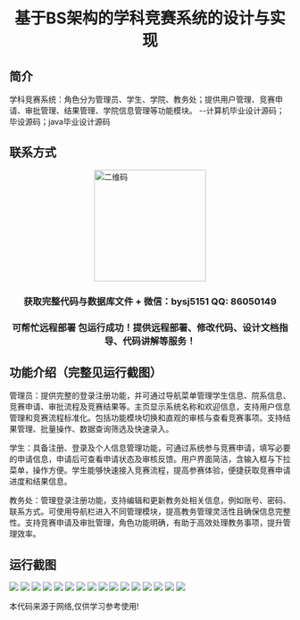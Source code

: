 <p><h1 align="center">基于BS架构的学科竞赛系统的设计与实现</h1></p>

## 简介
学科竞赛系统：角色分为管理员、学生、学院、教务处；提供用户管理、竞赛申请、审批管理、结果管理、学院信息管理等功能模块。    --计算机毕业设计源码；毕设源码；java毕业设计源码


## 联系方式
<img src="https://bs-1329754181.cos.ap-shanghai.myqcloud.com/wx.jpg" alt="二维码" style="display: block; margin: 0 auto;" width="200px">
<p><h3 align="center">获取完整代码与数据库文件 + 微信：bysj5151 QQ: 86050149</h3></p>
<p><h3 align="center">可帮忙远程部署 包运行成功！提供远程部署、修改代码、设计文档指导、代码讲解等服务！</h3></p>

## 功能介绍（完整见运行截图）
管理员：提供完整的登录注册功能，并可通过导航菜单管理学生信息、院系信息、竞赛申请、审批流程及竞赛结果等。主页显示系统名称和欢迎信息，支持用户信息管理和竞赛流程标准化。包括功能模块切换和直观的审核与查看竞赛事项。支持结果管理、批量操作、数据查询筛选及快速录入。

学生：具备注册、登录及个人信息管理功能，可通过系统参与竞赛申请，填写必要的申请信息，申请后可查看申请状态及审核反馈。用户界面简洁，含输入框与下拉菜单，操作方便。学生能够快速接入竞赛流程，提高参赛体验，便捷获取竞赛申请进度和结果信息。

教务处：管理登录注册功能，支持编辑和更新教务处相关信息，例如账号、密码、联系方式。可使用导航栏进入不同管理模块，提高教务管理灵活性且确保信息完整性。支持竞赛申请及审批管理，角色功能明确，有助于高效处理教务事项，提升管理效率。


## 运行截图
![](https://bs-1329754181.cos.ap-shanghai.myqcloud.com/ssm/BasedOnBSArchitectureAcademicCompetitionSystem/img/001.jpg)
![](https://bs-1329754181.cos.ap-shanghai.myqcloud.com/ssm/BasedOnBSArchitectureAcademicCompetitionSystem/img/002.jpg)
![](https://bs-1329754181.cos.ap-shanghai.myqcloud.com/ssm/BasedOnBSArchitectureAcademicCompetitionSystem/img/003.jpg)
![](https://bs-1329754181.cos.ap-shanghai.myqcloud.com/ssm/BasedOnBSArchitectureAcademicCompetitionSystem/img/004.jpg)
![](https://bs-1329754181.cos.ap-shanghai.myqcloud.com/ssm/BasedOnBSArchitectureAcademicCompetitionSystem/img/005.jpg)
![](https://bs-1329754181.cos.ap-shanghai.myqcloud.com/ssm/BasedOnBSArchitectureAcademicCompetitionSystem/img/006.jpg)
![](https://bs-1329754181.cos.ap-shanghai.myqcloud.com/ssm/BasedOnBSArchitectureAcademicCompetitionSystem/img/007.jpg)
![](https://bs-1329754181.cos.ap-shanghai.myqcloud.com/ssm/BasedOnBSArchitectureAcademicCompetitionSystem/img/008.jpg)
![](https://bs-1329754181.cos.ap-shanghai.myqcloud.com/ssm/BasedOnBSArchitectureAcademicCompetitionSystem/img/009.jpg)
![](https://bs-1329754181.cos.ap-shanghai.myqcloud.com/ssm/BasedOnBSArchitectureAcademicCompetitionSystem/img/010.jpg)
![](https://bs-1329754181.cos.ap-shanghai.myqcloud.com/ssm/BasedOnBSArchitectureAcademicCompetitionSystem/img/011.jpg)
![](https://bs-1329754181.cos.ap-shanghai.myqcloud.com/ssm/BasedOnBSArchitectureAcademicCompetitionSystem/img/012.jpg)
![](https://bs-1329754181.cos.ap-shanghai.myqcloud.com/ssm/BasedOnBSArchitectureAcademicCompetitionSystem/img/013.jpg)
![](https://bs-1329754181.cos.ap-shanghai.myqcloud.com/ssm/BasedOnBSArchitectureAcademicCompetitionSystem/img/014.jpg)
![](https://bs-1329754181.cos.ap-shanghai.myqcloud.com/ssm/BasedOnBSArchitectureAcademicCompetitionSystem/img/015.jpg)
![](https://bs-1329754181.cos.ap-shanghai.myqcloud.com/ssm/BasedOnBSArchitectureAcademicCompetitionSystem/img/016.jpg)

<p>本代码来源于网络,仅供学习参考使用!</p>
